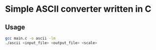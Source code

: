 # Simple ASCII converter written in C

## Usage

```bash
gcc main.c -o ascii -lm
./ascii <input_file> <output_file> <scale>
```
